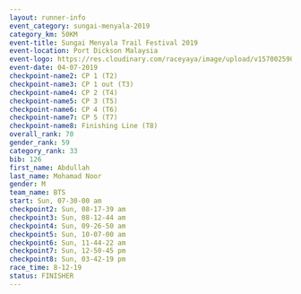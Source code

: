 ```yaml
---
layout: runner-info 
event_category: sungai-menyala-2019 
category_km: 50KM 
event-title: Sungai Menyala Trail Festival 2019 
event-location: Port Dickson Malaysia 
event-logo: https://res.cloudinary.com/raceyaya/image/upload/v1570025907/logo/smft_rwzxh1.jpg 
event-date: 04-07-2019 
checkpoint-name2: CP 1 (T2) 
checkpoint-name3: CP 1 out (T3) 
checkpoint-name4: CP 2 (T4) 
checkpoint-name5: CP 3 (T5) 
checkpoint-name6: CP 4 (T6) 
checkpoint-name7: CP 5 (T7) 
checkpoint-name8: Finishing Line (T8) 
overall_rank: 70
gender_rank: 59
category_rank: 33
bib: 126
first_name: Abdullah
last_name: Mohamad Noor
gender: M
team_name: BTS
start: Sun, 07-30-00 am
checkpoint2: Sun, 08-17-39 am
checkpoint3: Sun, 08-12-44 am
checkpoint4: Sun, 09-26-50 am
checkpoint5: Sun, 10-07-00 am
checkpoint6: Sun, 11-44-22 am
checkpoint7: Sun, 12-50-45 pm
checkpoint8: Sun, 03-42-19 pm
race_time: 8-12-19
status: FINISHER
---
```

